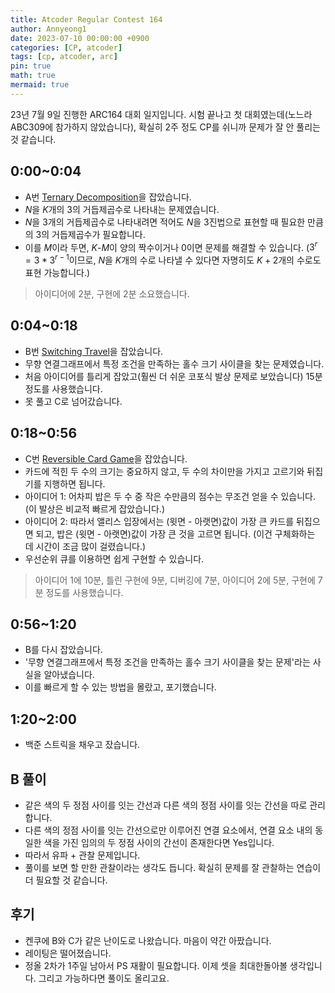 ```yaml
---
title: Atcoder Regular Contest 164
author: Annyeong1
date: 2023-07-10 00:00:00 +0900
categories: [CP, atcoder]
tags: [cp, atcoder, arc]
pin: true
math: true
mermaid: true
---
```

23년 7월 9일 진행한 ARC164 대회 일지입니다. 시험 끝나고 첫 대회였는데(노느라 ABC309에 참가하지 않았습니다), 확실히 2주 정도 CP를 쉬니까 문제가 잘 안 풀리는 것 같습니다.
## 0:00~0:04
- A번 [Ternary Decomposition](https://atcoder.jp/contests/arc164/tasks/arc164_a)을 잡았습니다.
- $N$을 $K$개의 3의 거듭제곱수로 나타내는 문제였습니다.
- $N$을 3개의 거듭제곱수로 나타내려면 적어도 $N$을 3진법으로 표현할 때 필요한 만큼의 3의 거듭제곱수가 필요합니다.
- 이를 $M$이라 두면, $K$-$M$이 양의 짝수이거나 0이면 문제를 해결할 수 있습니다. ($3^r = 3 * 3^{r-1}$이므로, $N$을 $K$개의 수로 나타낼 수 있다면 자명히도 $K+2$개의 수로도 표현 가능합니다.)
> 아이디어에 2분, 구현에 2분 소요했습니다.

## 0:04~0:18
- B번 [Switching Travel](https://atcoder.jp/contests/arc164/tasks/arc164_b)을 잡았습니다.
- 무향 연결그래프에서 특정 조건을 만족하는 홀수 크기 사이클을 찾는 문제였습니다.
- 처음 아이디어를 틀리게 잡았고(훨씬 더 쉬운 코포식 발상 문제로 보았습니다) 15분 정도를 사용했습니다.
- 못 풀고 C로 넘어갔습니다.

## 0:18~0:56
- C번 [Reversible Card Game](https://atcoder.jp/contests/arc164/tasks/arc164_c)을 잡았습니다.
- 카드에 적힌 두 수의 크기는 중요하지 않고, 두 수의 차이만을 가지고 고르기와 뒤집기를 지행하면 됩니다.
- 아이디어 1: 어차피 밥은 두 수 중 작은 수만큼의 점수는 무조건 얻을 수 있습니다. (이 발상은 비교적 빠르게 잡았습니다.)
- 아이디어 2: 따라서 앨리스 입장에서는 (윗면 - 아랫면)값이 가장 큰 카드를 뒤집으면 되고, 밥은 (윗면 - 아랫면)값이 가장 큰 것을 고르면 됩니다. (이건 구체화하는 데 시간이 조금 많이 걸렸습니다.)
- 우선순위 큐를 이용하면 쉽게 구현할 수 있습니다.
> 아이디어 1에 10분, 틀린 구현에 9분, 디버깅에 7분, 아이디어 2에 5분, 구현에 7분 정도를 사용했습니다.

## 0:56~1:20
- B를 다시 잡았습니다.
- '무향 연결그래프에서 특정 조건을 만족하는 홀수 크기 사이클을 찾는 문제'라는 사실을 알아냈습니다.
- 이를 빠르게 할 수 있는 방법을 몰랐고, 포기했습니다.

## 1:20~2:00
- 백준 스트릭을 채우고 잤습니다.

## B 풀이
- 같은 색의 두 정점 사이를 잇는 간선과 다른 색의 정점 사이를 잇는 간선을 따로 관리합니다.
- 다른 색의 정점 사이를 잇는 간선으로만 이루어진 연결 요소에서, 연결 요소 내의 동일한 색을 가진 임의의 두 정점 사이의 간선이 존재한다면 Yes입니다.
- 따라서 유파 + 관찰 문제입니다.
- 풀이를 보면 할 만한 관찰이라는 생각도 듭니다. 확실히 문제를 잘 관찰하는 연습이 더 필요할 것 같습니다.

## 후기
- 켄쿠에 B와 C가 같은 난이도로 나왔습니다. 마음이 약간 아팠습니다.
- 레이팅은 떨어졌습니다.
- 정올 2차가 1주일 남아서 PS 재활이 필요합니다. 이제 셋을 최대한돌아볼 생각입니다. 그리고 가능하다면 풀이도 올리고요.
